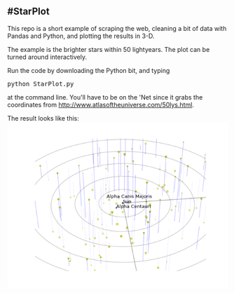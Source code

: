#StarPlot
--------

This repo is a short example of scraping the web, cleaning a bit of data with Pandas and Python,
and plotting the results in 3-D.

The example is the brighter stars within 50 lightyears. The plot can be turned around interactively.

Run the code by downloading the Python bit, and typing
<pre>python StarPlot.py</pre>
at the command line.  You'll have to be on the 'Net since it grabs the coordinates from  http://www.atlasoftheuniverse.com/50lys.html.


The result looks like this:
<br/>
<img src='Stars.png'/>
